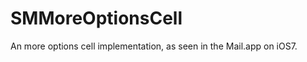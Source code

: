 SMMoreOptionsCell
=================

An more options cell implementation, as seen in the Mail.app on iOS7.
